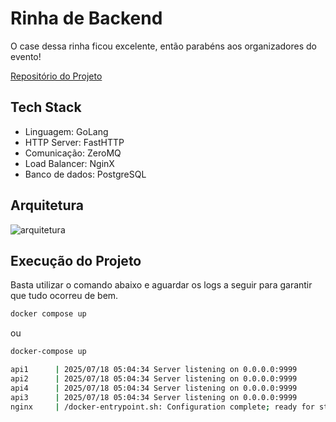 # Rinha de Backend 

O case dessa rinha ficou excelente, então parabéns aos organizadores do evento!

[Repositório do Projeto](https://github.com/laurentino14/rinha-2025)
## Tech Stack

- Linguagem: GoLang
- HTTP Server: FastHTTP
- Comunicação: ZeroMQ
- Load Balancer: NginX
- Banco de dados: PostgreSQL


## Arquitetura

![arquitetura](./arch.png)


## Execução do Projeto

Basta utilizar o comando abaixo e aguardar os logs a seguir para garantir que tudo ocorreu de bem.

```bash
docker compose up
```
ou
```bash
docker-compose up
```

```sh
api1      | 2025/07/18 05:04:34 Server listening on 0.0.0.0:9999
api2      | 2025/07/18 05:04:34 Server listening on 0.0.0.0:9999
api4      | 2025/07/18 05:04:34 Server listening on 0.0.0.0:9999
api3      | 2025/07/18 05:04:34 Server listening on 0.0.0.0:9999
nginx     | /docker-entrypoint.sh: Configuration complete; ready for start up
```